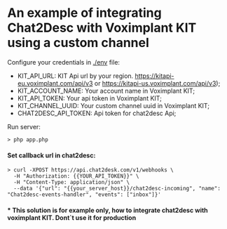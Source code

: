 An example of integrating Chat2Desc with Voximplant KIT using a custom channel
=============================================================================


Configure your credentials in [./env](.env) file:

* KIT_API_URL: KIT Api url by your region. https://kitapi-eu.voximplant.com/api/v3 or https://kitapi-us.voximplant.com/api/v3);
* KIT_ACCOUNT_NAME: Your account name in Voximplant KIT;
* KIT_API_TOKEN: Your api token in Voximplant KIT;
* KIT_CHANNEL_UUID: Your custom channel uuid in Voximplant KIT;
* CHAT2DESC_API_TOKEN: Api token for chat2desc Api;


Run server:
```shell script
> php app.php
```


#### Set callback url in chat2desc:

```shell script
> curl -XPOST https://api.chat2desk.com/v1/webhooks \
  -H "Authorization: {{YOUR_API_TOKEN}}" \
  -H "Content-Type: application/json" \
  --data '{"url": "{{your_server_host}}/chat2desc-incoming", "name": "Chat2desc-events-handler", "events": ["inbox"]}'
```

####  \* This solution is for example only, how to integrate chat2desc with voximplant KIT. Dont`t use it for production
